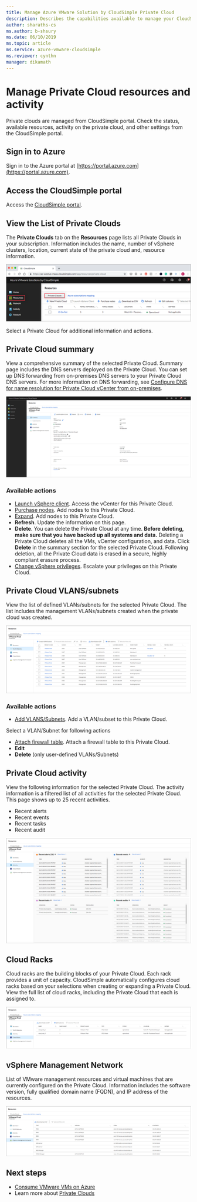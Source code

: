 ```yaml
--- 
title: Manage Azure VMware Solution by CloudSimple Private Cloud
description: Describes the capabilities available to manage your CloudSimple Private Cloud resources and activity
author: sharaths-cs
ms.author: b-shsury 
ms.date: 06/10/2019 
ms.topic: article 
ms.service: azure-vmware-cloudsimple 
ms.reviewer: cynthn 
manager: dikamath 
---
```


# Manage Private Cloud resources and activity

Private clouds are managed from CloudSimple portal.  Check the status, available resources, activity on the private cloud, and other settings from the CloudSimple portal.

## Sign in to Azure

Sign in to the Azure portal at [https://portal.azure.com](https://portal.azure.com).

## Access the CloudSimple portal

Access the [CloudSimple portal](access-cloudsimple-portal.md).

## View the List of Private Clouds

The **Private Clouds** tab on the **Resources** page lists all Private Clouds in your subscription. Information includes the name, number of vSphere clusters, location, current state of the private cloud and, resource information.

![Private Cloud page](media/manage-private-cloud.png)

Select a Private Cloud for additional information and actions.

## Private Cloud summary

View a comprehensive summary of the selected Private Cloud.  Summary page includes the DNS servers deployed on the Private Cloud.  You can set up DNS forwarding from on-premises DNS servers to your Private Cloud DNS servers.  For more information on DNS forwarding, see [Configure DNS for name resolution for Private Cloud vCenter from on-premises](https://docs.azure.cloudsimple.com/on-premises-dns-setup/).

![Private Cloud Summary](media/private-cloud-summary.png)

### Available actions

* [Launch vSphere client](https://docs.azure.cloudsimple.com/vsphere-access/). Access the vCenter for this Private Cloud.
* [Purchase nodes](create-nodes.md). Add nodes to this Private Cloud.
* [Expand](expand-private-cloud.md). Add nodes to this Private Cloud.
* **Refresh**. Update the information on this page.
* **Delete**. You can delete the Private Cloud at any time. **Before deleting, make sure that you have backed up all systems and data.** Deleting a Private Cloud deletes all the VMs, vCenter configuration, and data. Click **Delete** in the summary section for the selected Private Cloud. Following deletion, all the Private Cloud data is erased in a secure, highly compliant erasure process.
* [Change vSphere privileges](escalate-private-cloud-privileges.md).  Escalate your privileges on this Private Cloud.

## Private Cloud VLANS/subnets

View the list of defined VLANs/subnets for the selected Private Cloud.  The list includes the management VLANs/subnets created when the private cloud was created.

![Private Cloud - VLANs/Subnets](media/private-cloud-vlans-subnets.png) 

### Available actions

* [Add VLANS/Subnets](https://docs.azure.cloudsimple.com/create-vlan-subnet/). Add a VLAN/subset to this Private Cloud.

Select a VLAN/Subnet for following actions
* [Attach firewall table](https://docs.azure.cloudsimple.com/firewall/). Attach a firewall table to this Private Cloud.
* **Edit**
* **Delete** (only user-defined VLANs/Subnets)

## Private Cloud activity

View the following information for the selected Private Cloud.  The activity information is a filtered list of all activities for the selected Private Cloud.  This page shows up to 25 recent activities.

* Recent alerts
* Recent events
* Recent tasks
* Recent audit

![Private Cloud - Activity](media/private-cloud-activity.png)

## Cloud Racks

Cloud racks are the building blocks of your Private Cloud. Each rack provides a unit of capacity. CloudSimple automatically configures cloud racks based on your selections when creating or expanding a Private Cloud.  View the full list of cloud racks, including the Private Cloud that each is assigned to.

![Private Cloud - Cloud Racks](media/private-cloud-cloudracks.png)

## vSphere Management Network

List of VMware management resources and virtual machines that are currently configured on the Private Cloud. Information includes the software version, fully qualified domain name (FQDN), and IP address of the resources.

![Private Cloud - vSphere Management Network](media/private-cloud-vsphere-management-network.png)

## Next steps

* [Consume VMware VMs on Azure](quickstart-create-vmware-virtual-machine.md)
* Learn more about [Private Clouds](cloudsimple-private-cloud.md)